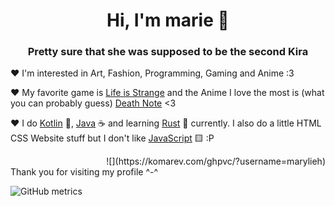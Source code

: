 <h1 align="center">
Hi, I'm marie 🌸
</h1>
<h3 align="center">Pretty sure that she was supposed to be the second Kira</h3>

♥ I'm interested in Art, Fashion, Programming, Gaming and Anime :3

♥ My favorite game is [Life is Strange](https://lifeisstrange.square-enix-games.com/de/games/life-is-strange-remastered-collection/) and the Anime I love the most is (what you can probably guess) [Death Note](https://de.wikipedia.org/wiki/Death_Note) <3

♥ I do [Kotlin](https://kotlinlang.org/) 💜, [Java](https://www.oracle.com/de/java/) ☕ and learning [Rust](https://www.rust-lang.org/) 🦀 currently. I also do a little HTML CSS Website stuff but I don't like [JavaScript](https://www.javascript.com/) 🟨 :P

<div align="right">![](https://komarev.com/ghpvc/?username=marylieh)</div>
Thank you for visiting my profile ^-^


![GitHub metrics](https://github.com/***REMOVED***15/***REMOVED***15/blob/main/github-metrics.svg)
